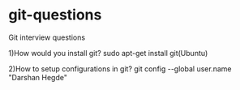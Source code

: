 # git-questions
Git interview questions

1)How would you install git?
sudo apt-get install git(Ubuntu)

2)How to setup configurations in git?
git config --global user.name "Darshan Hegde"


